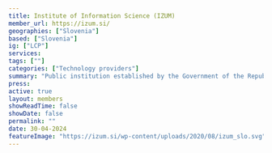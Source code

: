 ```yaml
---
title: Institute of Information Science (IZUM)
member_url: https://izum.si/
geographies: ["Slovenia"]
based: ["Slovenia"]
ig: ["LCP"] 
services: 
tags: [""]
categories: ["Technology providers"]
summary: "Public institution established by the Government of the Republic of Slovenia as an information infrastructural service for Slovenian science, culture, and education. The activities of IZUM are mainly engaged in the development and operation of the COBISS system and services, which represents the core of the library information system in Slovenia and of library information systems in some other countries linked in the COBISS.net network."
press:
active: true
layout: members
showReadTime: false
showDate: false
permalink: ""
date: 30-04-2024
featureImage: "https://izum.si/wp-content/uploads/2020/08/izum_slo.svg"
---
```


